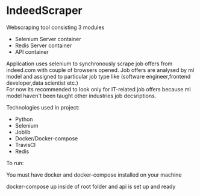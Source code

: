 # IndeedScraper

Webscraping tool consisting 3 modules
- Selenium Server container
- Redis Server container
- API container

Application uses selenium to synchronously scrape job offers from 
indeed.com with couple of browsers opened.
Job offers are analysed by ml model and assigned to particular job type like
(software engineer,frontend developer,data scientist etc.)\
For now its recommended to look only for IT-related job offers
because ml model haven't been taught other industries job decsriptions.

Technologies used in project:

- Python
- Selenium
- Joblib
- Docker/Docker-compose
- TravisCI
- Redis

To run:

You must have docker and docker-compose installed on your machine

docker-compose up
inside of root folder and api is set up and ready

